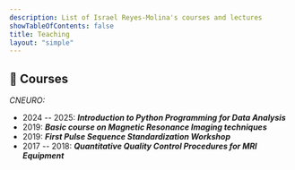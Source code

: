 ```yaml
---
description: List of Israel Reyes-Molina's courses and lectures
showTableOfContents: false
title: Teaching
layout: "simple"
---
```


## :book: Courses

*CNEURO:*

- 2024 -- 2025: ***Introduction to Python Programming for Data Analysis***
- 2019: ***Basic course on Magnetic Resonance Imaging techniques***
- 2019: ***First Pulse Sequence Standardization Workshop***
- 2017 -- 2018: ***Quantitative Quality Control Procedures for MRI Equipment***



